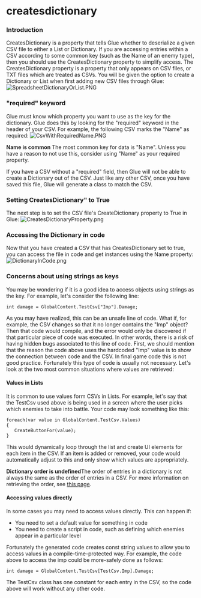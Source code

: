 # createsdictionary

### Introduction

CreatesDictionary is a property that tells Glue whether to deserialize a given CSV file to either a List or Dictionary. If you are accessing entries within a CSV according to some common key (such as the Name of an enemy type), then you should use the CreatesDictionary property to simplify access. The CreatesDictionary property is a property that only appears on CSV files, or TXT files which are treated as CSVs. You will be given the option to create a Dictionary or List when first adding new CSV files through Glue: ![SpreadsheetDictionaryOrList.PNG](../../../../../media/migrated_media-SpreadsheetDictionaryOrList.PNG)

### "required" keyword

Glue must know which property you want to use as the key for the dictionary. Glue does this by looking for the "required" keyword in the header of your CSV. For example, the following CSV marks the "Name" as required: ![CsvWithRequiredName.PNG](../../../../../media/migrated_media-CsvWithRequiredName.PNG)

**Name is common** The most common key for data is "Name". Unless you have a reason to not use this, consider using "Name" as your required property.

If you have a CSV without a "required" field, then Glue will not be able to create a Dictionary out of the CSV. Just like any other CSV, once you have saved this file, Glue will generate a class to match the CSV.

### Setting CreatesDictionary" to True

The next step is to set the CSV file's CreateDictionary property to True in Glue: ![CreatesDictionaryProperty.png](../../../../../media/migrated_media-CreatesDictionaryProperty.png)

### Accessing the Dictionary in code

Now that you have created a CSV that has CreatesDictionary set to true, you can access the file in code and get instances using the Name property: ![DictionaryInCode.png](../../../../../media/migrated_media-DictionaryInCode.png)

### Concerns about using strings as keys

You may be wondering if it is a good idea to access objects using strings as the key. For example, let's consider the following line:

```
int damage = GlobalContent.TestCsv["Imp"].Damage;
```

As you may have realized, this can be an unsafe line of code. What if, for example, the CSV changes so that it no longer contains the "Imp" object? Then that code would compile, and the error would only be discovered if that particular piece of code was executed. In other words, there is a risk of having hidden bugs associated to this line of code. First, we should mention that the reason the code above uses the hardcoded "Imp" value is to show the connection between code and the CSV. In final game code this is not good practice. Fortunately this type of code is usually not necessary. Let's look at the two most common situations where values are retrieved:

#### Values in Lists

It is common to use values form CSVs in Lists. For example, let's say that the TestCsv used above is being used in a screen where the user picks which enemies to take into battle. Your code may look something like this:

```
foreach(var value in GlobalContent.TestCsv.Values)
{
   CreateButtonFor(value);
}
```

This would dynamically loop through the list and create UI elements for each item in the CSV. If an item is added or removed, your code would automatically adjust to this and only show which values are appropriately.

**Dictionary order is undefined**The order of entries in a dictionary is not always the same as the order of entries in a CSV. For more information on retrieving the order, see [this page](../../../../../frb/docs/index.php).

#### Accessing values directly

In some cases you may need to access values directly. This can happen if:

* You need to set a default value for something in code
* You need to create a script in code, such as defining which enemies appear in a particular level

Fortunately the generated code creates const string values to allow you to access values in a compile-time-protected way. For example, the code above to access the imp could be more-safely done as follows:

```
int damage = GlobalContent.TestCsv[TestCsv.Imp].Damage;
```

The TestCsv class has one constant for each entry in the CSV, so the code above will work without any other code.

